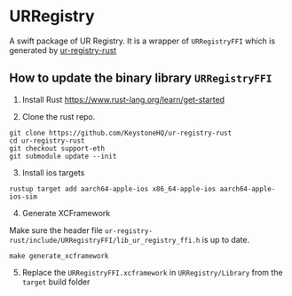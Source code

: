 # URRegistry

A swift package of UR Registry. It is a wrapper of `URRegistryFFI` which is generated by [ur-registry-rust](https://github.com/KeystoneHQ/ur-registry-rust)

## How to update the binary library `URRegistryFFI`

1. Install Rust
https://www.rust-lang.org/learn/get-started

2. Clone the rust repo.

```shell
git clone https://github.com/KeystoneHQ/ur-registry-rust
cd ur-registry-rust
git checkout support-eth
git submodule update --init
```

3. Install ios targets

```shell
rustup target add aarch64-apple-ios x86_64-apple-ios aarch64-apple-ios-sim
```

4. Generate XCFramework

Make sure the header file `ur-registry-rust/include/URRegistryFFI/lib_ur_registry_ffi.h` is up to date.

```shell
make generate_xcframework
```

5. Replace the `URRegistryFFI.xcframework` in `URRegistry/Library` from the `target` build folder
